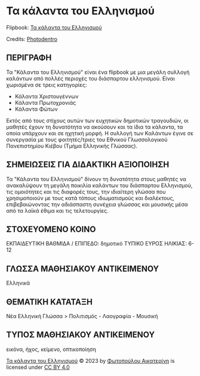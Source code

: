 # Τα κάλαντα του Ελληνισμού
Flipbook: [Τα κάλαντα του Ελληνισμού](https://photodentro.edu.gr/v/item/ugc/8525/2464)

Credits: [Photodentro](https://photodentro.edu.gr/ugc/r/8525/2464?locale=el#)

## ΠΕΡΙΓΡΑΦΗ
Τα "Κάλαντα του Ελληνισμού" είναι ένα flipbook με μια μεγάλη συλλογή καλάντων από πολλές περιοχές του διάσπαρτου ελληνισμού. Είναι χωρισμένα σε τρεις κατηγορίες: 
- Κάλαντα Χριστουγέννων 
- Κάλαντα Πρωτοχρονιάς 
- Κάλαντα Φώτων 

Εκτός από τους στίχους αυτών των ευχητικών δημοτικών τραγουδιών, οι μαθητές έχουν τη δυνατότητα να ακούσουν και τα ίδια τα κάλαντα, τα οποία υπάρχουν και σε ηχητική μορφή. Η συλλογή των Καλάντων έγινε σε συνεργασία με τους φοιτητές/τριες του Εθνικού Γλωσσολογικού Πανεπιστημίου Κιέβου (Τμήμα Ελληνικής Γλώσσας).

## ΣΗΜΕΙΩΣΕΙΣ ΓΙΑ ΔΙΔΑΚΤΙΚΗ ΑΞΙΟΠΟΙΗΣΗ
Τα "Κάλαντα του Ελληνισμού" δίνουν τη δυνατότητα στους μαθητές να ανακαλύψουν τη μεγάλη ποικιλία καλάντων του διάσπαρτου Ελληνισμού, τις ομοιότητες και τις διαφορές τους, την ιδιαίτερη γλώσσα που χρησιμοποιούν με τους κατά τόπους ιδιωματισμούς και διαλέκτους, επιβεβαιώνοντας την αδιάσπαστη συνέχεια γλώσσας και μουσικής μέσα από τα λαϊκά έθιμα και τις τελετουργίες.

## ΣΤΟΧΕΥΟΜΕΝΟ ΚΟΙΝΟ
ΕΚΠΑΙΔΕΥΤΙΚΗ ΒΑΘΜΙΔΑ / ΕΠΙΠΕΔΟ: δημοτικό
ΤΥΠΙΚΟ ΕΥΡΟΣ ΗΛΙΚΙΑΣ: 6-12

## ΓΛΩΣΣΑ ΜΑΘΗΣΙΑΚΟΥ ΑΝΤΙΚΕΙΜΕΝΟΥ
Ελληνικά

## ΘΕΜΑΤΙΚΗ ΚΑΤΑΤΑΞΗ
Νέα Ελληνική Γλώσσα > Πολιτισμός - Λαογραφία - Μουσική

## ΤΥΠΟΣ ΜΑΘΗΣΙΑΚΟΥ ΑΝΤΙΚΕΙΜΕΝΟΥ
εικόνα, ήχος, κείμενο, οπτικοποίηση

[Τα κάλαντα του Ελληνισμού](https://photodentro.edu.gr/v/item/ugc/8525/2464) © 2023 by [Φωτοπούλου Αικατερίνη](https://photodentro.edu.gr/ugc/user?userID=4540) is licensed under [CC BY 4.0](http://creativecommons.org/licenses/by/4.0/?ref=chooser-v1)
